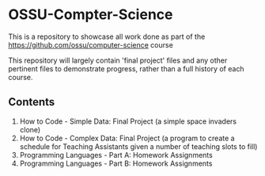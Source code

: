 # OSSU-Compter-Science
This is a repository to showcase all work done as part of the https://github.com/ossu/computer-science course

This repository will largely contain 'final project' files and any other pertinent files to demonstrate progress, rather than a full history of each course.

## Contents
1. How to Code - Simple Data: Final Project (a simple space invaders clone)
2. How to Code - Complex Data: Final Project (a program to create a schedule for Teaching Assistants given a number of teaching slots to fill)
3. Programming Languages - Part A: Homework Assignments
4. Programming Languages - Part B: Homework Assignments